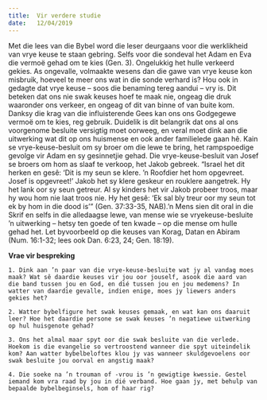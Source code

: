 ```yaml
---
title:  Vir verdere studie
date:   12/04/2019
---
```


Met die lees van die Bybel word die leser deurgaans voor die werklikheid van vrye keuse te staan gebring. Selfs voor die sondeval het Adam en Eva die vermoë gehad om te kies (Gen. 3). Ongelukkig het hulle verkeerd gekies. As ongevalle, volmaakte wesens dan die gawe van vrye keuse kon misbruik, hoeveel te meer ons wat in die sonde verhard is? Hou ook in gedagte dat vrye keuse – soos die benaming tereg aandui – vry is. Dit beteken dat ons nie swak keuses hoef te maak nie, ongeag die druk waaronder ons verkeer, en ongeag of dit van binne of van buite kom. Danksy die krag van die influisterende Gees kan ons ons Godgegewe vermoë om te kies, reg gebruik. Duidelik is dit belangrik dat ons al ons voorgenome besluite versigtig moet oorweeg, en veral moet dink aan die uitwerking wat dit op ons huismense en ook ander familielede gaan hê. Kain se vrye-keuse-besluit om sy broer om die lewe te bring, het rampspoedige gevolge vir Adam en sy gesinnetjie gehad. Die vrye-keuse-besluit van Josef se broers om hom as slaaf te verkoop, het Jakob gebreek. “Israel het dit herken en gesê: ‘Dit is my seun se klere. ’n Roofdier het hom opgevreet. Josef is opgevreet!’ Jakob het sy klere geskeur en rouklere aangetrek. Hy het lank oor sy seun getreur. Al sy kinders het vir Jakob probeer troos, maar hy wou hom nie laat troos nie. Hy het gesê: ‘Ek sal bly treur oor my seun tot ek by hom in die dood is’” (Gen. 37:33-35, NAB).’n Mens sien dit oral in die Skrif en selfs in die alledaagse lewe, van mense wie se vryekeuse-besluite ’n uitwerking – hetsy ten goede of ten kwade – op die mense om hulle gehad het. Let byvoorbeeld op die keuses van Korag, Datan en Abiram (Num. 16:1-32; lees ook Dan. 6:23, 24; Gen. 18:19). 

**Vrae vir bespreking** 

`1. Dink aan ’n paar van die vrye-keuse-besluite wat jy al vandag moes maak? Wat sê daardie keuses vir jou oor jouself, asook die aard van die band tussen jou en God, en dié tussen jou en jou medemens? In watter van daardie gevalle, indien enige, moes jy liewers anders gekies het?` 

`2. Watter bybelfigure het swak keuses gemaak, en wat kan ons daaruit leer? Hoe het daardie persone se swak keuses ’n negatiewe uitwerking op hul huisgenote gehad?` 

`3. Ons het almal maar spyt oor die swak besluite van die verlede. Hoekom is die evangelie so vertroostend wanneer die spyt uiteindelik kom? Aan watter bybelbeloftes klou jy vas wanneer skuldgevoelens oor swak besluite jou oorval en angstig maak?` 

`4. Die soeke na ’n trouman of -vrou is ’n gewigtige kwessie. Gestel iemand kom vra raad by jou in dié verband. Hoe gaan jy, met behulp van bepaalde bybelbeginsels, hom of haar rig?`